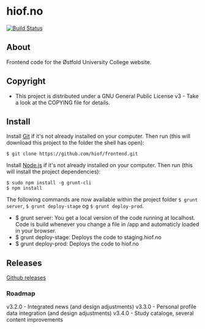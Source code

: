 # hiof.no

[![Build Status](https://travis-ci.org/hiof/frontend.svg?branch=master)](https://travis-ci.org/hiof/frontend)

## About

Frontend code for the Østfold University College website.


## Copyright

- This project is distributed under a  GNU General Public License v3 - Take a look at the COPYING file for details. 


## Install


Install [Git](http://git-scm.com) if it's not already installed on your computer. Then run (this will download this project to the folder the shell has open):

    $ git clone https://github.com/hiof/frontend.git


Install [Node.js](http://nodejs.org) if it's not already installed on your computer. Then run (this will install the project dependencies):

    $ sudo npm install -g grunt-cli
    $ npm install


The following commands are now available within the project folder `$ grunt server`, `$ grunt deploy-stage` og `$ grunt deploy-prod`. 

- $ grunt server: You get a local version of the code running at localhost. Code is build whenever you change a file in /app and automaticly loaded in your browser.
- $ grunt deploy-stage: Deploys the code to staging.hiof.no
- $ grunt deploy-prod: Deploys the code to hiof.no


## Releases

[Github releases](https://github.com/hiof/frontend/releases)

### Roadmap

v3.2.0 - Integrated news (and design adjustments)
v3.3.0 - Personal profile data integration (and design adjustments)
v3.4.0 - Study cataloge, several content improvements




